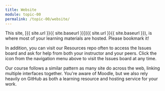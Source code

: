 ```yaml
---
title: Website
module: topic-00
permalink: /topic-00/website/
---
```


<div class="divider-rounded"></div>

This site, [{{ site.url }}{{ site.baseurl }}]({{ site.url }}{{ site.baseurl }}), is where most of your learning materials are hosted. Please bookmark it!

In addition, you can visit our Resources repo often to access the Issues board and ask for help from both your instructor and your peers. Click the &nbsp;<a href="{{ site.git_address }}-resources/issues/"><i class="fab fa-github fa-lg"></i></a>&nbsp; icon from the navigation menu above to visit the Issues board at any time.

Our course follows a similar pattern as many site do across the web, linking multiple interfaces together. You're aware of Moodle, but we also rely heavily on GitHub as both a learning resource and hosting service for your work.
